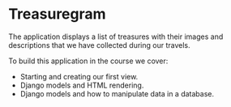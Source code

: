 # Treasuregram

The application displays a list of treasures with their images and descriptions that we have collected during our travels.

To build this application in the course we cover: 
   - Starting and creating our first view.
   - Django models and HTML rendering.
   - Django models and how to manipulate data in a database.
